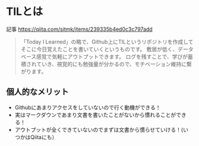 # TILとは
記事 https://qiita.com/sitmk/items/239335b4ed0c3c797add
> 「Today I Learned」の略で、Github上にTILというリポジトリを作成してそこに今日覚えたことを書いていくというものです。
> 敷居が低く、データベース感覚で気軽にアウトプットできます。
> ログを残すことで、学びが蓄積されていき、視覚的にも勉強量が分かるので、モチベーション維持に繋がります。

## 個人的なメリット
- Githubにあまりアクセスをしていないので行く動機ができる！
- 実はマークダウンであまり文書を書いたことがないから慣れることができる！
- アウトプットが全くできていないのでまずは文書から慣らせていける！(いつかはQiitaにも）
